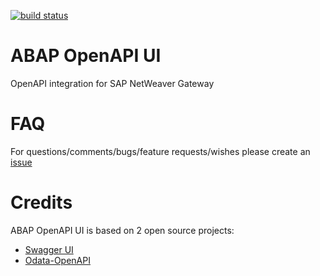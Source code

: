 [![build status](https://gitlab.com/geertjanklaps/abap-openapi-ui/badges/master/build.svg)](https://gitlab.com/geertjanklaps/abap-openapi-ui/commits/master)

# ABAP OpenAPI UI
OpenAPI integration for SAP NetWeaver Gateway

# FAQ
For questions/comments/bugs/feature requests/wishes please create an [issue](https://gitlab.com/geertjanklaps/abap-openapi-ui/issues)

# Credits
ABAP OpenAPI UI is based on 2 open source projects:
*  [Swagger UI](https://github.com/swagger-api/swagger-ui)
*  [Odata-OpenAPI](https://github.com/oasis-tcs/odata-openapi)